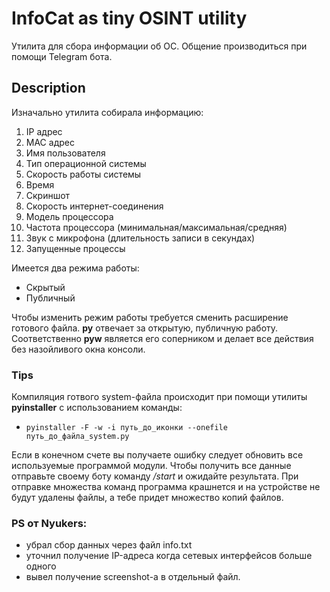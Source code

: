 # InfoCat as tiny OSINT utility
Утилита для сбора информации об ОС. Общение производиться при помощи Telegram бота.
## Description

Изначально утилита собирала информацию:

 1. IP адрес
 2. MAC адрес
 3. Имя пользователя
 4. Тип операционной системы
 5. Скорость работы системы
 6. Время
 7. Скриншот
 8. Скорость интернет-соединения
 9. Модель процессора
 10. Частота процессора (минимальная/максимальная/средняя)
 11. Звук с микрофона (длительность записи в секундах)
 12. Запущенные процессы
 
Имеется два режима работы:
 * Скрытый
 * Публичный
 
Чтобы изменить режим работы требуется сменить расширение готового файла. **py** отвечает за открытую, публичную работу. Соответственно **pyw** является его соперником и делает все действия без назойливого окна консоли.
 
### Tips
Компиляция готвого system-файла происходит при помощи утилиты **pyinstaller** с использованием команды:
* `pyinstaller -F -w -i путь_до_иконки --onefile путь_до_файла_system.py`

Если в конечном счете вы получаете ошибку следует обновить все используемые программой модули. Чтобы получить все данные отправьте своему боту команду _/start_ и ожидайте результата. При отправке множества команд программа крашнется и на устройстве не будут удалены файлы, а тебе придет множество копий файлов.

### PS от Nyukers:
- убрал сбор данных через файл info.txt
- уточнил получение IP-адреса когда сетевых интерфейсов больше одного
- вывел получение screenshot-a в отдельный файл.
